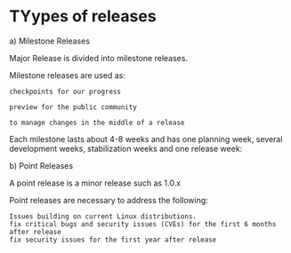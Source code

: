 # TYypes of releases

a) Milestone Releases

Major Release is divided into milestone releases.

Milestone releases are used as:

	checkpoints for our progress

	preview for the public community

	to manage changes in the middle of a release 

Each milestone lasts about 4-8 weeks and has one planning week, several development weeks, stabilization weeks and one release week:

b) Point Releases

A point release is a minor release such as 1.0.x

Point releases are necessary to address the following:

	Issues building on current Linux distributions.
	fix critical bugs and security issues (CVEs) for the first 6 months after release
	fix security issues for the first year after release
